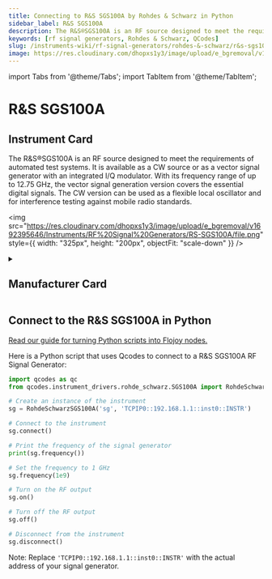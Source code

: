 ```yaml
---
title: Connecting to R&S SGS100A by Rohdes & Schwarz in Python
sidebar_label: R&S SGS100A
description: The R&S®SGS100A is an RF source designed to meet the requirements of automated test systems. It is available as a CW source or as a vector signal generator with an integrated I/Q modulator. With its frequency range of up to 12.75 GHz, the vector signal generation version covers the essential digital signals. The CW version can be used as a flexible local oscillator and for interference testing against mobile radio standards.
keywords: [rf signal generators, Rohdes & Schwarz, QCodes]
slug: /instruments-wiki/rf-signal-generators/rohdes-&-schwarz/r&s-sgs100a
image: https://res.cloudinary.com/dhopxs1y3/image/upload/e_bgremoval/v1692395646/Instruments/RF%20Signal%20Generators/RS-SGS100A/file.png
---
```


import Tabs from '@theme/Tabs';
import TabItem from '@theme/TabItem';

# R&S SGS100A

## Instrument Card

<div className="flex">

<div>

The R&S®SGS100A is an RF source designed to meet the requirements of automated test systems. It is available as a CW source or as a vector signal generator with an integrated I/Q modulator. With its frequency range of up to 12.75 GHz, the vector signal generation version covers the essential digital signals. The CW version can be used as a flexible local oscillator and for interference testing against mobile radio standards.

</div>

<img src="https://res.cloudinary.com/dhopxs1y3/image/upload/e_bgremoval/v1692395646/Instruments/RF%20Signal%20Generators/RS-SGS100A/file.png" style={{ width: "325px", height: "200px", objectFit: "scale-down" }} />

</div>

<details>
<summary><h2>Manufacturer Card</h2></summary>

<img src="https://res.cloudinary.com/dhopxs1y3/image/upload/e_bgremoval/v1692139604/Instruments/Vendor%20Logos/RohdeSchwarz.png" style={{ width: "100%", height: "170px",objectFit: "scale-down" }} />

Rohde & Schwarz GmbH & Co KG is an international electronics group specializing in the fields of electronic test equipment, broadcast & media, cybersecurity, radiomonitoring and radiolocation, and radiocommunication. <a href="https://www.rohde-schwarz.com/ca/home_48230.html">Website</a>.

<ul>
  <li>Headquarters: Munich, Germany</li>
  <li>Yearly Revenue (millions, USD): 2500.0</li>
</ul>
</details>

## Connect to the R&S SGS100A in Python

[Read our guide for turning Python scripts into Flojoy nodes.](https://docs.flojoy.ai/custom-nodes/creating-custom-node/)
<Tabs>
<TabItem value="QCodes" label="QCodes">

Here is a Python script that uses Qcodes to connect to a R&S SGS100A RF Signal Generator:

```python
import qcodes as qc
from qcodes.instrument_drivers.rohde_schwarz.SGS100A import RohdeSchwarzSGS100A

# Create an instance of the instrument
sg = RohdeSchwarzSGS100A('sg', 'TCPIP0::192.168.1.1::inst0::INSTR')

# Connect to the instrument
sg.connect()

# Print the frequency of the signal generator
print(sg.frequency())

# Set the frequency to 1 GHz
sg.frequency(1e9)

# Turn on the RF output
sg.on()

# Turn off the RF output
sg.off()

# Disconnect from the instrument
sg.disconnect()
```

Note: Replace `'TCPIP0::192.168.1.1::inst0::INSTR'` with the actual address of your signal generator.

</TabItem>
</Tabs>